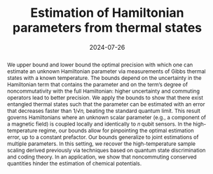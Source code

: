 ---
title: Estimation of Hamiltonian parameters from thermal states
subtitle: ''
summary: ''
authors:
  - Luis Pedro García-Pintos
  - Kishor Bharti
  - Jacob Bringewatt
  - Hossein Dehghani
  - Adam Ehrenberg
  - Nicole Yunger Halpern
  - Alexey V. Gorshkov
tags:
categories: []
date: '2024-07-26'
lastmod: 2024-01-18T19:33:00-05:00
featured: false
draft: false
projects: []
publishDate: '2024-01-18T00:33:00.091248Z'
publication_types:
  - '2'
abstract: "We upper bound and lower bound the optimal precision with which one can estimate an unknown Hamiltonian parameter via measurements of Gibbs thermal states with a known temperature. The bounds depend on the uncertainty in the Hamiltonian term that contains the parameter and on the term’s degree of noncommutativity with the full Hamiltonian: higher uncertainty and commuting operators lead to better precision. We apply the bounds to show that there exist entangled thermal states such that the parameter can be estimated with an error that decreases faster than 1/√𝑛, beating the standard quantum limit. This result governs Hamiltonians where an unknown scalar parameter (e.g., a component of a magnetic field) is coupled locally and identically to 𝑛 qubit sensors. In the high-temperature regime, our bounds allow for pinpointing the optimal estimation error, up to a constant prefactor. Our bounds generalize to joint estimations of multiple parameters. In this setting, we recover the high-temperature sample scaling derived previously via techniques based on quantum state discrimination and coding theory. In an application, we show that noncommuting conserved quantities hinder the estimation of chemical potentials."
publication: 'Physical Review Letters **133**, 040802. [DOI:10.1103/PhysRevLett.133.040802](https://doi.org/10.1103/PhysRevLett.133.040802)'
url_pdf: https://arxiv.org/pdf/2401.10343.pdf
links:
  - name: Journal
    url: https://link.aps.org/doi/10.1103/PhysRevLett.133.040802
---
